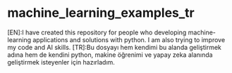 # machine_learning_examples_tr
[EN]:I have created this repository for people who developing machine-learning applications and solutions with python. I am also trying to improve my code and AI skills.
[TR]:Bu dosyayı hem kendimi bu alanda geliştirmek adına hem de kendini python, makine öğrenimi ve yapay zeka alanında geliştirmek isteyenler için hazırladım. 

